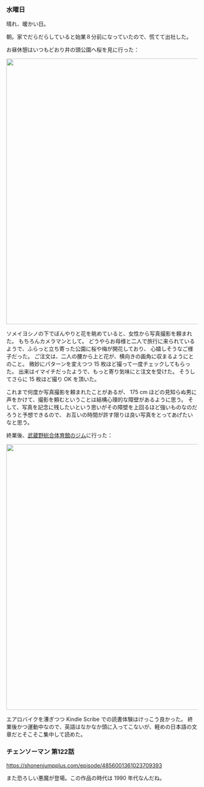 ### 水曜日

晴れ、暖かい日。

朝。家でだらだらしていると始業８分前になっていたので、慌てて出社した。

お昼休憩はいつもどおり井の頭公園へ桜を見に行った：

<img src="https://i.imgur.com/4cgmG16.jpg" width="700">

ソメイヨシノの下でぼんやりと花を眺めていると、女性から写真撮影を頼まれた。
もちろんカメラマンとして。
どうやらお母様と二人で旅行に来られているようで、ふらっと立ち寄った公園に桜や梅が開花しており、
心嬉しそうなご様子だった。
ご注文は、二人の腰から上と花が、横向きの画角に収まるようにとのこと。
微妙にパターンを変えつつ 15 枚ほど撮って一度チェックしてもらった。
出来はイマイチだったようで、もっと寄り気味にと注文を受けた。
そうしてさらに 15 枚ほど撮り OK を頂いた。

これまで何度か写真撮影を頼まれたことがあるが、
175 cm ほどの見知らぬ男に声をかけて、撮影を頼むということは結構心理的な障壁があるように思う。
そして、写真を記念に残したいという思いがその障壁を上回るほど強いものなのだろうと予想できるので、
お互いの時間が許す限りは良い写真をとってあげたいなと思う。

終業後、[武蔵野総合体育館のジム](https://www.musashino.or.jp/sports/1001550/1001551/1001557.html)に行った：

<img src="https://i.imgur.com/80RnDcD.jpg" width="700">

エアロバイクを漕ぎつつ Kindle Scribe での読書体験はけっこう良かった。
終業後かつ運動中なので、英語はなかなか頭に入ってこないが、軽めの日本語の文章だとそこそこ集中して読めた。

### チェンソーマン 第122話

https://shonenjumpplus.com/episode/4856001361023709393

また恐ろしい悪魔が登場。この作品の時代は 1990 年代なんだね。